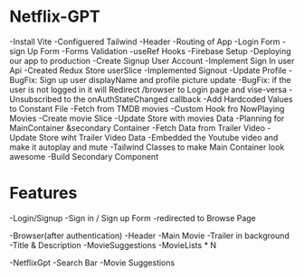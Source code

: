 <!-- Project Started on 15Feb -->
# Netflix-GPT

-Install Vite
-Configuered Tailwind
-Header
-Routing of App
-Login Form
-sign Up Form
-Forms Validation
-useRef Hooks
-Firebase Setup
-Deploying our app to production
-Create Signup User Account
-Implement Sign In user Api
-Created Redux Store userSlice
-Implemented Signout
-Update Profile
-BugFix: Sign up user displayName and profile picture update
-BugFix: if the user is not logged in it will  Redirect /browser to Login page and vise-versa
-Unsubscribed to the onAuthStateChanged callback
-Add Hardcoded Values to Constant File
-Fetch from TMDB movies
-Custom Hook fro NowPlaying Movies
-Create movie Slice
-Update Store with movies Data
-Planning for MainContainer &secondary Container
-Fetch Data from Trailer Video
-Update Store wiht Trailer Video Data
-Embedded the Youtube video and make it autoplay and mute
-Tailwind Classes to make Main Container look awesome
-Build Secondary Component







# Features

-Login/Signup
 -Sign in / Sign up Form
 -redirected to Browse Page

-Browser(after authentication)
    -Header
    -Main Movie
        -Trailer in background
        -Title & Description
        -MovieSuggestions
            -MovieLists * N

-NetflixGpt
    -Search Bar
    -Movie Suggestions

  


